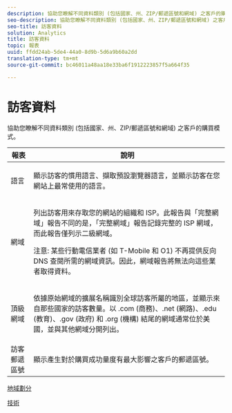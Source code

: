 ```yaml
---
description: 協助您瞭解不同資料類別 (包括國家、州、ZIP/郵遞區號和網域) 之客戶的購買模式。
seo-description: 協助您瞭解不同資料類別 (包括國家、州、ZIP/郵遞區號和網域) 之客戶的購買模式。
seo-title: 訪客資料
solution: Analytics
title: 訪客資料
topic: 報表
uuid: ffdd24ab-5de4-44a0-8d9b-5d6a9b60a2dd
translation-type: tm+mt
source-git-commit: bc46011a48aa18e33ba6f1912223857f5a664f35

---
```



# 訪客資料

協助您瞭解不同資料類別 (包括國家、州、ZIP/郵遞區號和網域) 之客戶的購買模式。

<table id="table_B09EA999973A4646BF66DF5D7BEA0820"> 
 <thead> 
  <tr> 
   <th colname="col1" class="entry"> 報表 </th> 
   <th colname="col2" class="entry"> 說明 </th> 
  </tr> 
 </thead>
 <tbody> 
  <tr> 
   <td colname="col1"> 語言 </td> 
   <td colname="col2"> <p> 顯示訪客的慣用語言、擷取預設瀏覽器語言，並顯示訪客在您網站上最常使用的語言。 </p> </td> 
  </tr> 
  <tr> 
   <td colname="col1"> 網域 </td> 
   <td colname="col2"> <p> 列出訪客用來存取您的網站的組織和 ISP。此報告與「<span class="wintitle">完整網域</span>」報告不同的是，「<span class="wintitle">完整網域</span>」報告記錄完整的 ISP 網域，而此報告僅列示二級網域。 </p> <p> <p>注意: 某些行動電信業者 (如 T-Mobile 和 O1) 不再提供反向 DNS 查閱所需的網域資訊。因此，網域報告將無法向這些業者取得資料。 </p> </p> </td> 
  </tr> 
  <tr> 
   <td colname="col1"> 頂級網域 </td> 
   <td colname="col2"> <p> 依據原始網域的擴展名稱識別全球訪客所屬的地區，並顯示來自那些國家的訪客數量。以 .com (商務)、.net (網路)、.edu (教育)、.gov (政府) 和 .org (機構) 結尾的網域通常位於美國，並與其他網域分開列出。 </p> </td> 
  </tr> 
  <tr> 
   <td colname="col1"> 訪客郵遞區號 </td> 
   <td colname="col2"> <p> 顯示產生對於購買成功量度有最大影響之客戶的郵遞區號。 </p> </td> 
  </tr> 
 </tbody> 
</table>

[地域劃分](/help/components/c-variables/dimensionslist/reports-geosegmentation.md)

[技術](/help/components/c-variables/dimensionslist/reports-technology.md)
